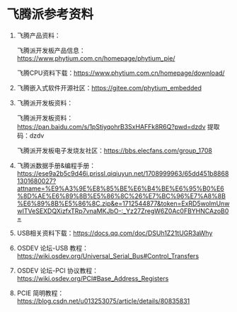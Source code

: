 # 飞腾派参考资料

1. 飞腾产品资料：

    飞腾派开发板产品信息：https://www.phytium.com.cn/homepage/phytium_pie/
   
     飞腾CPU资料下载：https://www.phytium.com.cn/homepage/download/

2. 飞腾嵌入式软件开源社区：https://gitee.com/phytium_embedded

3. 飞腾派开发板资料：

    飞腾派开发板资料：https://pan.baidu.com/s/1pStiyqohrB3SxHAFFk8R6Q?pwd=dzdv  提取码：dzdv

    飞腾派开发板电子发烧友社区：https://bbs.elecfans.com/group_1708

4. 飞腾派数据手册&编程手册：<https://ese9a2b5c9d46i.prissl.qiqiuyun.net/1708999963/65dd451b88681301680027?attname=%E9%A3%9E%E8%85%BE%E6%B4%BE%E6%95%B0%E6%8D%AE%E6%89%8B%E5%86%8C%26%E7%BC%96%E7%A8%8B%E6%89%8B%E5%86%8C.zip&e=1712544877&token=ExRD5wolmUnwwITVeSEXDQXizfxTRp7vnaMKJbO-:_Yz27ZregW6Z0Ac0FBYHNCAzoB0=>

5. USB相关资料下载：<https://docs.qq.com/doc/DSUh1Z21tUGR3aWhy>
   
6. OSDEV 论坛-USB 教程：<https://wiki.osdev.org/Universal_Serial_Bus#Control_Transfers>

7. OSDEV 论坛-PCI 协议教程：<https://wiki.osdev.org/PCI#Base_Address_Registers>

8. PCIE 简明教程：<https://blog.csdn.net/u013253075/article/details/80835831>
